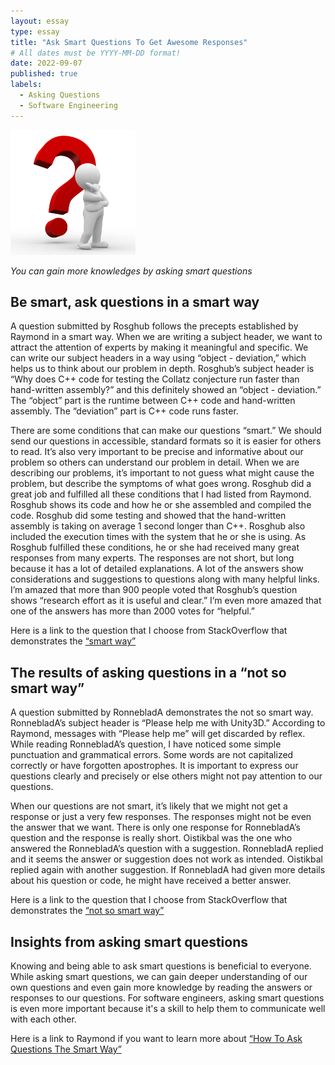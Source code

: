 ```yaml
---
layout: essay
type: essay
title: "Ask Smart Questions To Get Awesome Responses"
# All dates must be YYYY-MM-DD format!
date: 2022-09-07
published: true
labels:
  - Asking Questions
  - Software Engineering
---
```


<img width="200px" class="rounded float-start pe-4" src="../img/question.png">

*You can gain more knowledges by asking smart questions*

## Be smart, ask questions in a smart way

A question submitted by Rosghub follows the precepts established by Raymond in a smart way. When we are writing a subject header, we want to attract the attention of experts by making it meaningful and specific. We can write our subject headers in a way using “object - deviation,” which helps us to think about our problem in depth. Rosghub’s subject header is “Why does C++ code for testing the Collatz conjecture run faster than hand-written assembly?” and this definitely showed an “object - deviation.” The “object” part is the runtime between C++ code and hand-written assembly. The “deviation” part is C++ code runs faster. 

There are some conditions that can make our questions “smart.” We should send our questions in accessible, standard formats so it is easier for others to read. It’s also very important to be precise and informative about our problem so others can understand our problem in detail. When we are describing our problems, it’s important to not guess what might cause the problem, but describe the symptoms of what goes wrong. Rosghub did a great job and fulfilled all these conditions that I had listed from Raymond. Rosghub shows its code and how he or she assembled and compiled the code. Rosghub did some testing and showed that the hand-written assembly is taking on average 1 second longer than C++. Rosghub also included the execution times with the system that he or she is using. As Rosghub fulfilled these conditions, he or she had received many great responses from many experts. The responses are not short, but long because it has a lot of detailed explanations. A lot of the answers show considerations and suggestions to questions along with many helpful links. I’m amazed that more than 900 people voted that Rosghub’s question shows “research effort as it is useful and clear.” I’m even more amazed that one of the answers has more than 2000 votes for “helpful.”

Here is a link to the question that I choose from StackOverflow that demonstrates the [“smart way”](https://stackoverflow.com/questions/40354978/why-does-c-code-for-testing-the-collatz-conjecture-run-faster-than-hand-writte/40355466#40355466) 

## The results of asking questions in a “not so smart way”

A question submitted by RonnebladA demonstrates the not so smart way. RonnebladA’s subject header is “Please help me with Unity3D.” According to Raymond, messages with “Please help me” will get discarded by reflex. While reading RonnebladA’s question, I have noticed some simple punctuation and grammatical errors. Some words are not capitalized correctly or have forgotten apostrophes. It is important to express our questions clearly and precisely or else others might not pay attention to our questions. 

When our questions are not smart, it’s likely that we might not get a response or just a very few responses. The responses might not be even the answer that we want. There is only one response for RonnebladA’s question and the response is really short. Oistikbal was the one who answered the RonnebladA’s question with a suggestion. RonnebladA replied and it seems the answer or suggestion does not work as intended. Oistikbal replied again with another suggestion. If RonnebladA had given more details about his question or code, he might have received a better answer.

Here is a link to the question that I choose from StackOverflow that demonstrates the [“not so smart way”](https://stackoverflow.com/questions/66945409/please-help-me-with-unity3d) 

## Insights from asking smart questions

Knowing and being able to ask smart questions is beneficial to everyone. While asking smart questions, we can gain deeper understanding of our own questions and even gain more knowledge by reading the answers or responses to our questions. For software engineers, asking smart questions is even more important because it's a skill to help them to communicate well with each other. 

Here is a link to Raymond if you want to learn more about [“How To Ask Questions The Smart Way”](http://www.catb.org/esr/faqs/smart-questions.html) 
